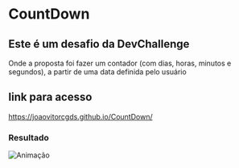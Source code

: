 # CountDown

## Este é um desafio  da DevChallenge 

Onde a proposta foi fazer um contador (com dias, horas, minutos e segundos), a partir de uma data definida pelo usuário

## link para acesso
https://joaovitorcgds.github.io/CountDown/


### Resultado

![Animação](https://user-images.githubusercontent.com/79880410/138303853-e83e1945-a585-4cd0-bc17-7ee39462288c.gif)
